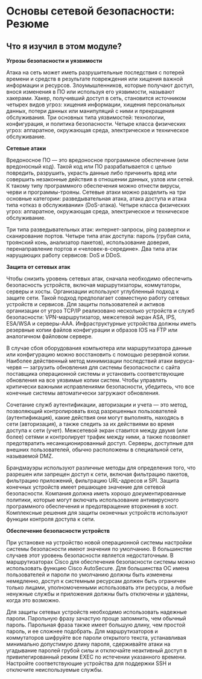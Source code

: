 #  Основы сетевой безопасности: Резюме

<!-- 16.5.3 -->
##  Что я изучил в этом модуле?

**Угрозы безопасности и уязвимости**

Атака на сеть может иметь разрушительные последствия с потерей времени и средств в результате повреждения или хищения важной информации и ресурсов. Злоумышленников, которые получают доступ, внося изменения в ПО или используя его уязвимости, называют хакерами. Хакер, получивший доступ в сеть, становится источником четырех видов угроз: хищения информации, хищения персональных данных, потери данных или манипуляций с ними и прекращения обслуживания. Три основных типа уязвимостей: технологии, конфигурация, и политика безопасности. Четыре класса физических угроз: аппаратное, окружающая среда, электрическое и техническое обслуживание.

**Сетевые атаки**

Вредоносное ПО ― это вредоносное программное обеспечение (или вредоносный код). Такой код или ПО разрабатывается с целью повредить, разрушить, украсть данные либо причинить вред или совершить незаконные действия в отношении данных, узлов или сетей. К такому типу программного обеспечения можно отнести вирусы, черви и программы-трояны. Сетевые атаки можно разделить на три основные категории: разведывательная атака, атака доступа и атака типа «отказ в обслуживании» (DoS-атака). Четыре класса физических угроз: аппаратное, окружающая среда, электрическое и техническое обслуживание. 

Три типа разведывательных атак: интернет-запросы, ping развертки и сканирование портов. Четыре типа атак доступа: пароль (грубая сила, троянский конь, анализатор пакетов), использование доверия, перенаправление портов и «человек-в-середине». Два типа атак нарущающих работу сервисов: DoS и DDoS.

**Защита от сетевых атак**

Чтобы снизить уровень сетевых атак, сначала необходимо обеспечить безопасность устройств, включая маршрутизаторы, коммутаторы, серверы и хосты. Организации используют углубленный подход к защите сети. Такой подход предполагает совместную работу сетевых устройств и сервисов. Для защиты пользователей и активов организации от угроз TCP/IP реализовано несколько устройств и служб безопасности: VPN-маршрутизатор, межсетевой экран ASA, IPS, ESA/WSA  и серверы-ААА. Инфраструктурные устройства должны иметь резервные копии файлов конфигурации и образов IOS на FTP или аналогичном файловом сервере. 

В случае сбоя оборудования компьютера или маршрутизатора данные или конфигурацию можно восстановить с помощью резервной копии. Наиболее действенный метод минимизации последствий атаки вируса-червя — загрузить обновления для системы безопасности с сайта поставщика операционной системы и установить соответствующие обновления на все уязвимые копии систем. Чтобы управлять критически важными исправлениями безопасности, убедитесь, что все конечные системы автоматически загружают обновления. 

Сочетание служб аутентификации, авторизации и учета — это метод, позволяющий контролировать вход разрешенных пользователей (аутентификация), какие действия они могут выполнять, находясь в сети (авторизация), а также следить за их действиями во время доступа к сети (учет). Межсетевой экран ставится между двумя (или более) сетями и контролирует трафик между ними, а также позволяет предотвратить несанкционированный доступ. Серверы, доступные для внешних пользователей, обычно расположены в специальной сети, называемой DMZ. 

Брандмауэры используют различные методы для определения того, что разрешен или запрещен доступ к сети, включая фильтрацию пакетов, фильтрацию приложений, фильтрацию URL-адресов и SPI. Защита конечных устройств имеет решающее значение для сетевой безопасности. Компания должна иметь хорошо документированные политики, которые могут включать использование антивирусного программного обеспечения и предотвращение вторжения в хост. Комплексные решения для защиты оконечных устройств используют функции контроля доступа к сети.

**Обеспечение безопасности устройств**

При установке на устройство новой операционной системы настройки системы безопасности имеют значения по умолчанию. В большинстве случаев этот уровень безопасности является недостаточным. В маршрутизаторах Cisco для обеспечения безопасности системы можно использовать функцию Cisco AutoSecure. Для большинства ОС имена пользователей и пароли по умолчанию должны быть изменены немедленно, доступ к системным ресурсам должен быть ограничен только лицами, уполномоченными использовать эти ресурсы, а любые ненужные службы и приложения должны быть отключены и удалены, когда это возможно. 

Для защиты сетевых устройств необходимо использовать надежные пароли. Парольную фразу зачастую проще запомнить, чем обычный пароль. Парольная фраза также имеет большую длину, чем простой пароль, и ее сложнее подобрать. Для маршрутизаторов и коммутаторов шифруйте все пароли открытого текста, устанавливая минимально допустимую длину пароля, сдерживайте атаки на угадывание паролей грубой силы и отключайте неактивный доступ в привилегированный режим EXEC по истечении указанного времени. Настройте соответствующие устройства для поддержки SSH и отключите неиспользуемые службы.

<!-- 16.5.4 -->
<!-- quiz -->

